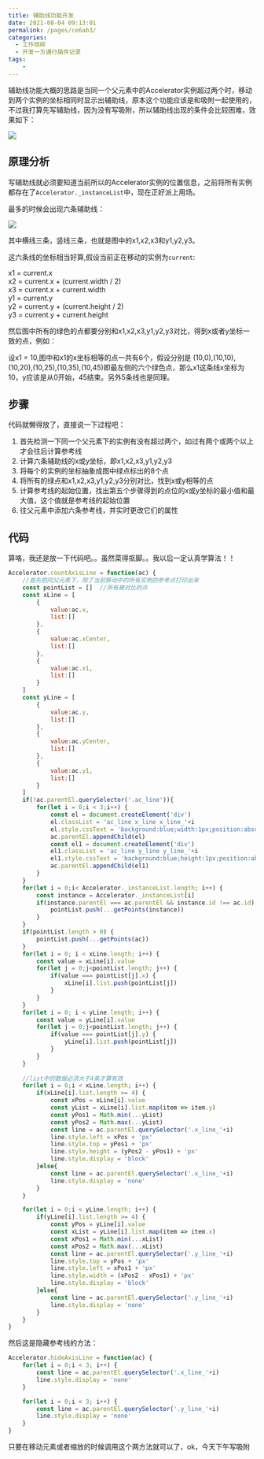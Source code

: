```yaml
---
title: 辅助线功能开发
date: 2021-08-04 09:13:01
permalink: /pages/ce6ab3/
categories:
  - 工作琐碎
  - 开发一方通行插件记录
tags:
    -
---
```

辅助线功能大概的思路是当同一个父元素中的Accelerator实例超过两个时，移动到两个实例的坐标相同时显示出辅助线，原本这个功能应该是和吸附一起使用的，不过我打算先写辅助线，因为没有写吸附，所以辅助线出现的条件会比较困难，效果如下：

![](https://cdn.JsDelivr.net/gh/Ostask/img-bed//2021020804.gif)

## 原理分析
写辅助线就必须要知道当前所以的Accelerator实例的位置信息，之前将所有实例都存在了`Accelerator._instanceList`中，现在正好派上用场。  

最多的时候会出现六条辅助线：

![](https://cdn.JsDelivr.net/gh/Ostask/img-bed//202102cankaoxian.jpg)

其中横线三条，竖线三条，也就是图中的x1,x2,x3和y1,y2,y3。

这六条线的坐标相当好算,假设当前正在移动的实例为`current`:

x1 = current.x   
x2 = current.x + (current.width / 2)  
x3 = current.x + current.width  
y1 = current.y  
y2 = current.y + (current.height / 2)  
y3 = current.y + current.height

然后图中所有的绿色的点都要分别和x1,x2,x3,y1,y2,y3对比，得到x或者y坐标一致的点，例如：

设x1 = 10,图中和x1的x坐标相等的点一共有6个，假设分别是 (10,0),(10,10),(10,20),(10,25),(10,35),(10,45)即最左侧的六个绿色点，那么x1这条线x坐标为10，y应该是从0开始，45结束。另外5条线也是同理。

## 步骤
代码就懒得放了，直接说一下过程吧：

1. 首先检测一下同一个父元素下的实例有没有超过两个，如过有两个或两个以上才会往后计算参考线
2. 计算六条辅助线的x或y坐标，即x1,x2,x3,y1,y2,y3
3. 将每个的实例的坐标抽象成图中绿点标出的8个点
4. 将所有的绿点和x1,x2,x3,y1,y2,y3分别对比，找到x或y相等的点
5. 计算参考线的起始位置，找出第五个步骤得到的点位的x或y坐标的最小值和最大值，这个值就是参考线的起始位置
5. 往父元素中添加六条参考线，并实时更改它们的属性

## 代码
算咯，我还是放一下代码吧。。虽然菜得抠脚。。我以后一定认真学算法！！
```js
Accelerator.countAxisLine = function(ac) {
    //首先把同父元素下，除了当前移动中的所有实例的参考点打印出来
    const pointList = []  //所有被对比的点
    const xLine = [
        {
            value:ac.x,
            list:[]
        },
        {
            value:ac.xCenter,
            list:[]
        },
        {
            value:ac.x1,
            list:[]
        }
    ]
    const yLine = [
        {
            value:ac.y,
            list:[]
        },
        {
            value:ac.yCenter,
            list:[]
        },
        {
            value:ac.y1,
            list:[]
        }
    ]
    if(!ac.parentEl.querySelector('.ac_line')){
        for(let i = 0;i < 3;i++) {
            const el = document.createElement('div')
            el.classList = 'ac_line x_line x_line_'+i
            el.style.cssText = 'background:blue;width:1px;position:absolute;display:none;z-index:9999;'
            ac.parentEl.appendChild(el)
            const el1 = document.createElement('div')
            el1.classList = 'ac_line y_line y_line_'+i
            el1.style.cssText = 'background:blue;height:1px;position:absolute;display:none;z-index:9999;'
            ac.parentEl.appendChild(el1)
        }
    }
    for(let i = 0;i< Accelerator._instanceList.length; i++) {
        const instance = Accelerator._instanceList[i]
        if(instance.parentEl === ac.parentEl && instance.id !== ac.id) {
            pointList.push(...getPoints(instance))
        }
    }
    if(pointList.length > 0) {
        pointList.push(...getPoints(ac))
    }
    for(let i = 0; i < xLine.length; i++) {
        const value = xLine[i].value
        for(let j = 0;j<pointList.length; j++) {
            if(value === pointList[j].x) {
                xLine[i].list.push(pointList[j])
            }
        }
    }
    for(let i = 0; i < yLine.length; i++) {
        const value = yLine[i].value
        for(let j = 0;j<pointList.length; j++) {
            if(value === pointList[j].y) {
                yLine[i].list.push(pointList[j])
            }
        }
    }
    
    //list中的数据必须大于4条才算有效
    for(let i = 0;i < xLine.length; i++) {
        if(xLine[i].list.length >= 4) {
            const xPos = xLine[i].value
            const yList = xLine[i].list.map(item => item.y)
            const yPos1 = Math.min(...yList)
            const yPos2 = Math.max(...yList)
            const line = ac.parentEl.querySelector('.x_line_'+i)
            line.style.left = xPos + 'px'
            line.style.top = yPos1 + 'px'
            line.style.height = (yPos2 - yPos1) + 'px'
            line.style.display = 'block'
        }else{
            const line = ac.parentEl.querySelector('.x_line_'+i)
            line.style.display = 'none'
        }
    }

    for(let i = 0;i < yLine.length; i++) {
        if(yLine[i].list.length >= 4) {
            const yPos = yLine[i].value
            const xList = yLine[i].list.map(item => item.x)
            const xPos1 = Math.min(...xList)
            const xPos2 = Math.max(...xList)
            const line = ac.parentEl.querySelector('.y_line_'+i)
            line.style.top = yPos + 'px'
            line.style.left = xPos1 + 'px'
            line.style.width = (xPos2 - xPos1) + 'px'
            line.style.display = 'block'
        }else{
            const line = ac.parentEl.querySelector('.y_line_'+i)
            line.style.display = 'none'
        }
    }
}
```
然后这是隐藏参考线的方法：
```js
Accelerator.hideAxisLine = function(ac) {
    for(let i = 0;i < 3; i++) {
        const line = ac.parentEl.querySelector('.x_line_'+i)
        line.style.display = 'none'
    }

    for(let i = 0;i < 3; i++) {
        const line = ac.parentEl.querySelector('.y_line_'+i)
        line.style.display = 'none'
    }
}
```
只要在移动元素或者缩放的时候调用这个两方法就可以了，ok，今天下午写吸附
